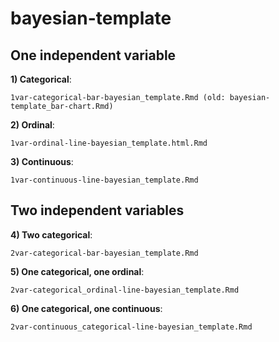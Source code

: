 # bayesian-template


## One independent variable

**1) Categorical**: 
    
    1var-categorical-bar-bayesian_template.Rmd (old: bayesian-template_bar-chart.Rmd)
    
**2) Ordinal**: 
    
    1var-ordinal-line-bayesian_template.html.Rmd
    
**3) Continuous**: 
    
    1var-continuous-line-bayesian_template.Rmd


## Two independent variables

**4) Two categorical**:

	2var-categorical-bar-bayesian_template.Rmd

**5) One categorical, one ordinal**:

	2var-categorical_ordinal-line-bayesian_template.Rmd

**6) One categorical, one continuous**:
    
    2var-continuous_categorical-line-bayesian_template.Rmd


